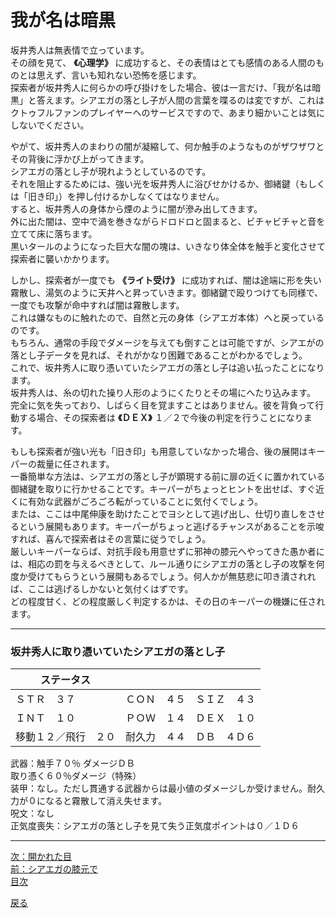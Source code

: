 # 我が名は暗黒  

坂井秀人は無表情で立っています。  
その顔を見て、 **《心理学》** に成功すると、その表情はとても感情のある人間のものとは思えず、言いも知れない恐怖を感じます。  
探索者が坂井秀人に何らかの呼び掛けをした場合、彼は一言だけ、「我が名は暗黒」と答えます。シアエガの落とし子が人間の言葉を喋るのは変ですが、これはクトゥフルファンのプレイヤーへのサービスですので、あまり細かいことは気にしないでください。  

やがて、坂井秀人のまわりの闇が凝縮して、何か触手のようなものがザワザワとその背後に浮かび上がってきます。  
シアエガの落とし子が現れようとしているのです。  
それを阻止するためには、強い光を坂井秀人に浴びせかけるか、御緒鍵（もしくは「旧き印」）を押し付けるかしなくてはなりません。  
すると、坂井秀人の身体から煙のように闇が滲み出してきます。  
外に出た闇は、空中で渦を巻きながらドロドロと固まると、ビチャビチャと音を立てて床に落ちます。  
黒いタールのようになった巨大な闇の塊は、いきなり体全体を触手と変化させて探索者に襲いかかります。  

しかし、探索者が一度でも **《ライト受け》** に成功すれば、闇は途端に形を失い霧散し、湯気のように天井へと昇っていきます。御緒鍵で殴りつけても同様で、一度でも攻撃が命中すれば闇は霧散します。  
これは嫌なものに触れたので、自然と元の身体（シアエガ本体）へと戻っているのです。  
もちろん、通常の手段でダメージを与えても倒すことは可能ですが、シアエがの落とし子データを見れば、それがかなり困難であることがわかるでしょう。  
これで、坂井秀人に取り憑いていたシアエガの落とし子は追い払ったことになります。  
坂井秀人は、糸の切れた操り人形のようにくたりとその場にへたり込みます。  
完全に気を失っており、しばらく目を覚ますことはありません。彼を背負って行動する場合、その探索者は **《ＤＥＸ》** １／２で今後の判定を行うことになります。  

もしも探索者が強い光も「旧き印」も用意していなかった場合、後の展開はキーパーの裁量に任されます。  
一番簡単な方法は、シアエガの落とし子が顕現する前に扉の近くに置かれている御緒鍵を取りに行かせることです。キーパーがちょっとヒントを出せば、すぐ近くに有効な武器がごろごろ転がっていることに気付くでしょう。  
または、ここは中尾伸康を助けたことでヨシとして逃げ出し、仕切り直しをさせるという展開もあります。キーパーがちょっと逃げるチャンスがあることを示唆すれば、喜んで探索者はその言葉に従うでしょう。  
厳しいキーパーならば、対抗手段も用意せずに邪神の膝元へやってきた愚か者には、相応の罰を与えるべきとして、ルール通りにシアエガの落とし子の攻撃を何度か受けてもらうという展開もあるでしょう。何人かが無慈悲に叩き潰されれば、ここは逃げるしかないと気付くはずです。  
どの程度甘く、どの程度厳しく判定するかは、その日のキーパーの機嫌に任されます。  


---
### 坂井秀人に取り憑いていたシアエガの落とし子  
ステータス|||
---|---|---|
ＳＴＲ　３７|ＣＯＮ　４５|ＳＩＺ　４３  
ＩＮＴ　１０|ＰＯＷ　１４|ＤＥＸ　１０  
移動１２／飛行　２０|耐久力　４４|ＤＢ　４Ｄ６  

武器：触手７０％ ダメージＤＢ  
取り憑く６０％ダメージ（特殊）  
装甲：なし。ただし貫通する武器からは最小値のダメージしか受けません。耐久力が０になると霧散して消え失せます。  
呪文：なし  
正気度喪失：シアエガの落とし子を見て失う正気度ポイントは０／１Ｄ６  

--- 

[次：開かれた目](042_開かれた目.md)  
[前：シアエガの膝元で](040_シアエガの膝元で.md)  
[目次](004_シナリオ目次.md)  

<a href="javascript:history.back()">戻る</a>  
